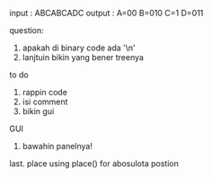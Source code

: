 

input : ABCABCADC
output : 
A=00
B=010
C=1
D=011


question: 
1. apakah di binary code ada '\n'
2. lanjtuin bikin yang bener treenya


to do 
1. rappin code
2. isi comment 
3. bikin gui 

GUI
1. bawahin panelnya!


last. place using place() for abosulota postion 